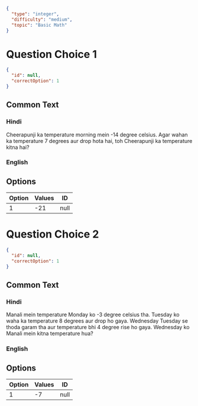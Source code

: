 ```json
{
  "type": "integer",
  "difficulty": "medium",
  "topic": "Basic Math"
}
```

# Question Choice 1
```json
{
  "id": null,
  "correctOption": 1
}
```
## Common Text


### Hindi
Cheerapunji ka temperature morning mein -14 degree celsius. Agar wahan ka temperature 7 degrees aur drop hota hai, toh Cheerapunji ka temperature kitna hai?

### English

## Options
| Option | Values                |ID     |
|:-------|:----------------------|:-----:|
| 1      | -21                   |null   |

# Question Choice 2
```json
{
  "id": null,
  "correctOption": 1
}
```

## Common Text


### Hindi
Manali mein temperature Monday ko -3 degree celsius tha. Tuesday ko waha ka temperature 8 degrees aur drop ho gaya. Wednesday Tuesday se thoda garam tha aur temperature bhi 4 degree rise ho gaya. Wednesday ko Manali mein kitna temperature hua?

### English

## Options
| Option | Values                |ID     |
|:-------|:----------------------|:-----:|
| 1      | -7                    |null   |
